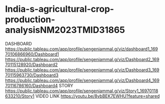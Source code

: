 # India-s-agricultural-crop-production-analysisNM2023TMID31865
DASHBOARD
https://public.tableau.com/app/profile/sengeniammal.g/viz/dashboard1_16970106866960/Dashboard1
https://public.tableau.com/app/profile/sengeniammal.g/viz/Dashboard2_16970115128920/Dashboard2
https://public.tableau.com/app/profile/sengeniammal.g/viz/Dashboard3_16970115963730/Dashboard3
https://public.tableau.com/app/profile/sengeniammal.g/viz/Dashboard4_16970116786160/Dashboard4
STORY
https://public.tableau.com/app/profile/sengeniammal.g/viz/Story1_16970118633210/Story1
VIDEO LINK
https://youtu.be/8vbBEK7EWHU?feature=shared
